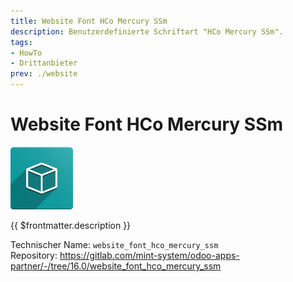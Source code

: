 ```yaml
---
title: Website Font HCo Mercury SSm
description: Benutzerdefinierte Schriftart "HCo Mercury SSm".
tags:
- HowTo
- Drittanbieter
prev: ./website
---
```


# Website Font HCo Mercury SSm
![icon_oms_box](assets/icon_oms_box.png)

{{ $frontmatter.description }}

Technischer Name: `website_font_hco_mercury_ssm`\
Repository: <https://gitlab.com/mint-system/odoo-apps-partner/-/tree/16.0/website_font_hco_mercury_ssm>
